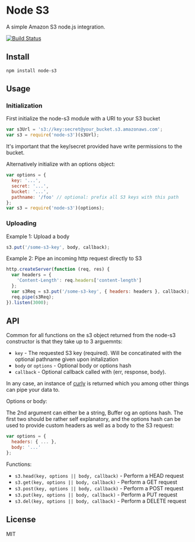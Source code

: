 # Node S3

A simple Amazon S3 node.js integration.

[![Build Status](https://travis-ci.org/watson/node-s3.png)](https://travis-ci.org/watson/node-s3)

## Install

```
npm install node-s3
```

## Usage

### Initialization

First initialize the node-s3 module with a URI to your S3 bucket

```javascript
var s3Url = 's3://key:secret@your_bucket.s3.amazonaws.com';
var s3 = require('node-s3')(s3Url);
```

It's important that the key/secret provided have write permissions to
the bucket.

Alternatively initialize with an options object:

```javascript
var options = {
  key: '...',
  secret: '...',
  bucket: '...',
  pathname: '/foo' // optional: prefix all S3 keys with this path
};
var s3 = require('node-s3')(options);
```

### Uploading

Example 1: Upload a body

```javascript
s3.put('/some-s3-key', body, callback);
```

Example 2: Pipe an incoming http request directly to S3

```javascript
http.createServer(function (req, res) {
  var headers = {
    'Content-Length': req.headers['content-length']
  };
  var s3Req = s3.put('/some-s3-key', { headers: headers }, callback);
  req.pipe(s3Req);
}).listen(3000);
```

## API

Common for all functions on the s3 object returned from the node-s3
constructor is that they take up to 3 arguemnts:

- `key` - The requested S3 key (required). Will be concatinated with the optional pathname given upon initalization
- `body` or `options` - Optional body or options hash
- `callback` - Optional callback called with (err, response, body).

In any case, an instance of [curly](https://github.com/mafintosh/curly)
is returned which you among other things can pipe your data to.

Options or body:

The 2nd argument can either be a string, Buffer og an options hash. The
first two should be rather self explanatory, and the options hash can be
used to provide custom headers as well as a body to the S3 request:

```javascript
var options = {
  headers: { ... },
  body: '...'
};
```

Functions:

- `s3.head(key, options || body, callback)` - Perform a HEAD request
- `s3.get(key, options || body, callback)` - Perform a GET request
- `s3.post(key, options || body, callback)` - Perform a POST request
- `s3.put(key, options || body, callback)` - Perform a PUT request
- `s3.del(key, options || body, callback)` - Perform a DELETE request

## License

MIT
